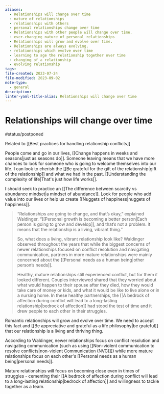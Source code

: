 ```yaml
---
aliases:
  - Relationships will change over time
  - nature of relationships
  - relationships with others
  - personal relationships change over time
  - Relationships with other people will change over time.
  - ever-changing nature of personal relationships
  - Relationships will grow and evolve over time.
  - Relationships are always evolving.
  - relationships which evolve over time
  - learning to age the relationship together over time
  - changing of a relationship
  - evolving relationship
tags: 
file-created: 2023-07-24
file-modified: 2023-09-02
note-type:
  - general
description: 
linter-yaml-title-alias: Relationships will change over time
---
```


# Relationships will change over time

#status/postponed

Related to [[Best practices for handling relationship conflicts]]

People come and go in our lives, [[Change happens in weeks and seasons|just as seasons do]]. Someone leaving means that we have more chances to look for someone who is going to welcome themselves into our life. I can look to cherish the [[Be grateful for the gift of the relationship|gift of the relationship]] and what we had in the past. [[Understanding the complexity of life|That's just how life works]].

I should seek to practice an [[The difference between scarcity vs abundance mindset|a mindset of abundance]]. Look for people who add value into our lives or help us create [[Nuggets of happiness|nuggets of happiness]].

> “Relationships are going to change, and that’s okay,” explained Waldinger. “[[Personal growth is becoming a better person|Each person is going to grow and develop]], and that’s not a problem. It means that the relationship is a living, vibrant thing.”
>
> So, what does a living, vibrant relationship look like? Waldinger observed throughout the years that while the biggest concerns of newer relationships focused on conflict resolution and navigating communication, partners in more mature relationships were mainly concerned about the [[Personal needs as a human being|other person’s needs]].
>
> Healthy, mature relationships still experienced conflict, but for them it looked different. Couples interviewed shared that they worried about what would happen to their spouse after they died, how they would take care of money or kids, and what it would be like to live alone or in a nursing home. In these healthy partnerships, the [[A bedrock of affection during conflict will lead to a long-lasting relationship|bedrock of affection]] had stood the test of time and it drew people to each other in their struggles.

Romantic relationships will grow and evolve over time. We need to accept this fact and [[Be appreciative and grateful as a life philosophy|be grateful]] that our relationship is a living and thriving thing.

According to Waldinger, newer relationships focus on conflict resolution and navigating communication (such as using [[Non-violent communication to resolve conflicts|non-violent Communication (NVC)]]) while more mature relationships focus on each other's [[Personal needs as a human being|personal needs]].

Mature relationships will focus on becoming close even in times of struggles - cementing their [[A bedrock of affection during conflict will lead to a long-lasting relationship|bedrock of affection]] and willingness to tackle together as a team.
